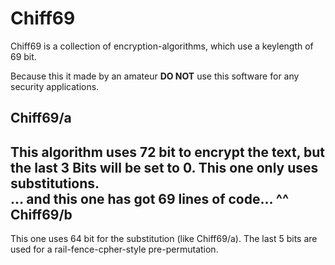 Chiff69
=======

Chiff69 is a collection of encryption-algorithms, which use a keylength of 69 bit.   
   
Because this it made by an amateur __DO NOT__ use this software for any security applications.

   
Chiff69/a
---------

This algorithm uses 72 bit to encrypt the text, but the last 3 Bits will be set to 0. This one only uses substitutions.   
... and this one has got 69 lines of code... ^^
Chiff69/b
---------

This one uses 64 bit for the substitution (like Chiff69/a). The last 5 bits are used for a rail-fence-cpher-style pre-permutation.

